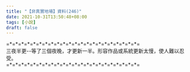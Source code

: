 ```yaml
---
title: "【非真實地場】資料(246)"
date: 2021-10-31T13:50:48+08:00
tags: [小說]
draft: false
---
```


=\*=\*=\*=\*=\*=\*=\*=\*=\*=\*=\*=\*=\*=\*=\*=\*=\*=\*=\*=\*=\*=\*=  
三夜半更--等了三個夜晚，才更新一半。形容作品或系統更新太慢，使人難以忍受。  
=\*=\*=\*=\*=\*=\*=\*=\*=\*=\*=\*=\*=\*=\*=\*=\*=\*=\*=\*=\*=\*=\*=  